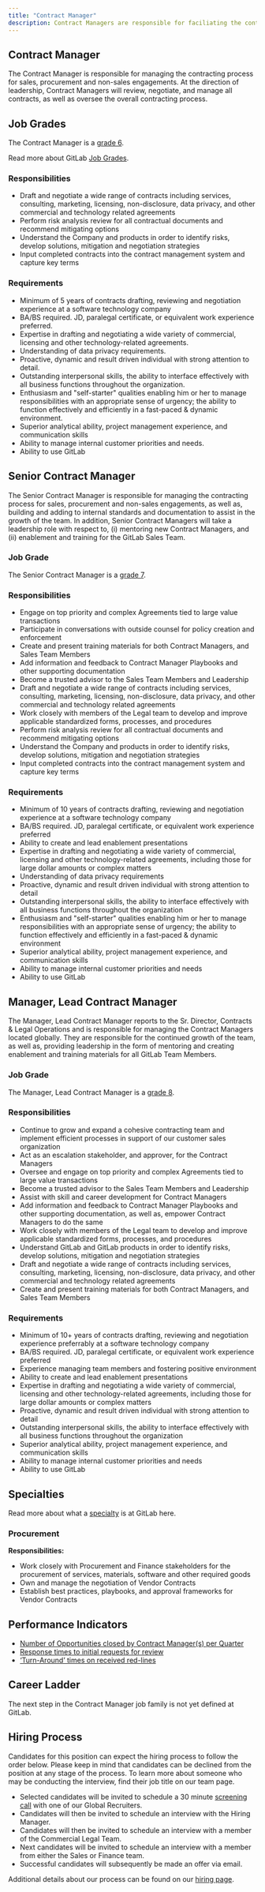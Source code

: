 ```yaml
---
title: "Contract Manager"
description: Contract Managers are responsible for faciliating the contracting process for sales, procurement and non-sales engagements. Contract Managers partner with internal stakeholders while negotiating terms and conditions through closure.
---
```


## Contract Manager

The Contract Manager is responsible for managing the contracting process for sales, procurement and non-sales engagements. At the direction of leadership, Contract Managers will review, negotiate, and manage all contracts, as well as oversee the overall contracting process.

## Job Grades

The Contract Manager is a [grade 6](/handbook/total-rewards/compensation/compensation-calculator/#gitlab-job-grades).

Read more about GitLab [Job Grades](/handbook/total-rewards/compensation/compensation-calculator/#gitlab-job-grades).

### Responsibilities

- Draft and negotiate a wide range of contracts including services, consulting, marketing, licensing, non-disclosure, data privacy, and other commercial and technology related agreements
- Perform risk analysis review for all contractual documents and recommend mitigating options
- Understand the Company and products in order to identify risks, develop solutions, mitigation and negotiation strategies
- Input completed contracts into the contract management system and capture key terms

### Requirements

- Minimum of 5 years of contracts drafting, reviewing and negotiation experience at a software technology company
- BA/BS required. JD, paralegal certificate, or equivalent work experience preferred.
- Expertise in drafting and negotiating a wide variety of commercial, licensing and other technology-related agreements.
- Understanding of data privacy requirements.
- Proactive, dynamic and result driven individual with strong attention to detail.
- Outstanding interpersonal skills, the ability to interface effectively with all business functions throughout the organization.
- Enthusiasm and "self-starter" qualities enabling him or her to manage responsibilities with an appropriate sense of urgency; the ability to function effectively and efficiently in a fast-paced & dynamic environment.
- Superior analytical ability, project management experience, and communication skills
- Ability to manage internal customer priorities and needs.
- Ability to use GitLab

## Senior Contract Manager

The Senior Contract Manager is responsible for managing the contracting process for sales, procurement and non-sales engagements, as well as, building and adding to internal standards and documentation to assist in the growth of the team. In addition, Senior Contract Managers will take a leadership role with respect to, (i) mentoring new Contract Managers, and (ii) enablement and training for the GitLab Sales Team.

### Job Grade

The Senior Contract Manager is a [grade 7](/handbook/total-rewards/compensation/compensation-calculator/#gitlab-job-grades).

### Responsibilities

- Engage on top priority and complex Agreements tied to large value transactions
- Participate in conversations with outside counsel for policy creation and enforcement
- Create and present training materials for both Contract Managers, and Sales Team Members
- Add information and feedback to Contract Manager Playbooks and other supporting documentation
- Become a trusted advisor to the Sales Team Members and Leadership
- Draft and negotiate a wide range of contracts including services, consulting, marketing, licensing, non-disclosure, data privacy, and other commercial and technology related agreements
- Work closely with members of the Legal team to develop and improve applicable standardized forms, processes, and procedures
- Perform risk analysis review for all contractual documents and recommend mitigating options
- Understand the Company and products in order to identify risks, develop solutions, mitigation and negotiation strategies
- Input completed contracts into the contract management system and capture key terms

### Requirements

- Minimum of 10 years of contracts drafting, reviewing and negotiation experience at a software technology company
- BA/BS required. JD, paralegal certificate, or equivalent work experience preferred
- Ability to create and lead enablement presentations
- Expertise in drafting and negotiating a wide variety of commercial, licensing and other technology-related agreements, including those for large dollar amounts or complex matters
- Understanding of data privacy requirements
- Proactive, dynamic and result driven individual with strong attention to detail
- Outstanding interpersonal skills, the ability to interface effectively with all business functions throughout the organization
- Enthusiasm and "self-starter" qualities enabling him or her to manage responsibilities with an appropriate sense of urgency; the ability to function effectively and efficiently in a fast-paced & dynamic environment
- Superior analytical ability, project management experience, and communication skills
- Ability to manage internal customer priorities and needs
- Ability to use GitLab

## Manager, Lead Contract Manager

The Manager, Lead Contract Manager reports to the Sr. Director, Contracts & Legal Operations and is responsible for managing the Contract Managers located globally. They are responsible for the continued growth of the team, as well as, providing leadership in the form of mentoring and creating enablement and training materials for all GitLab Team Members.

### Job Grade

The Manager, Lead Contract Manager is a [grade 8](/handbook/total-rewards/compensation/compensation-calculator/#gitlab-job-grades).

### Responsibilities

- Continue to grow and expand a cohesive contracting team and implement efficient processes in support of our customer sales organization
- Act as an escalation stakeholder, and approver, for the Contract Managers
- Oversee and engage on top priority and complex Agreements tied to large value transactions
- Become a trusted advisor to the Sales Team Members and Leadership
- Assist with skill and career development for Contract Managers
- Add information and feedback to Contract Manager Playbooks and other supporting documentation, as well as, empower Contract Managers to do the same
- Work closely with members of the Legal team to develop and improve applicable standardized forms, processes, and procedures
- Understand GitLab and GitLab products in order to identify risks, develop solutions, mitigation and negotiation strategies
- Draft and negotiate a wide range of contracts including services, consulting, marketing, licensing, non-disclosure, data privacy, and other commercial and technology related agreements
- Create and present training materials for both Contract Managers, and Sales Team Members

### Requirements

- Minimum of 10+ years of contracts drafting, reviewing and negotiation experience preferrably at a software technology company
- BA/BS required. JD, paralegal certificate, or equivalent work experience preferred
- Experience managing team members and fostering positive environment
- Ability to create and lead enablement presentations
- Expertise in drafting and negotiating a wide variety of commercial, licensing and other technology-related agreements, including those for large dollar amounts or complex matters
- Proactive, dynamic and result driven individual with strong attention to detail
- Outstanding interpersonal skills, the ability to interface effectively with all business functions throughout the organization
- Superior analytical ability, project management experience, and communication skills
- Ability to manage internal customer priorities and needs
- Ability to use GitLab

## Specialties

Read more about what a [specialty](/handbook/hiring/#definitions) is at GitLab here.

### Procurement

**Responsibilities:**

- Work closely with Procurement and Finance stakeholders for the procurement of services, materials, software and other required goods
- Own and manage the negotiation of Vendor Contracts
- Establish best practices, playbooks, and approval frameworks for Vendor Contracts

## Performance Indicators

- [Number of Opportunities closed by Contract Manager(s) per Quarter](/handbook/legal/#number-of-opportunities-closed-by-contract-managers-per-quarter--66)
- [Response times to initial requests for review](/handbook/legal/#response-times-to-initial-requests-for-review--24-business-hours)
- [‘Turn-Around’ times on received red-lines](/handbook/legal/#turn-around-times-on-received-red-lines--72-business-hours)

## Career Ladder

The next step in the Contract Manager job family is not yet defined at GitLab.

## Hiring Process

Candidates for this position can expect the hiring process to follow the order below. Please keep in mind that candidates can be declined from the position at any stage of the process. To learn more about someone who may be conducting the interview, find their job title on our team page.

- Selected candidates will be invited to schedule a 30 minute [screening call](/handbook/hiring/#screening-call) with one of our Global Recruiters.
- Candidates will then be invited to schedule an interview with the Hiring Manager.
- Candidates will then be invited to schedule an interview with a member of the Commercial Legal Team.
- Next candidates will be invited to schedule an interview with a member from either the Sales or Finance team.
- Successful candidates will subsequently be made an offer via email.

Additional details about our process can be found on our [hiring page](/handbook/hiring/).
